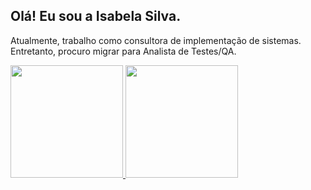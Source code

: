 ## Olá! Eu sou a Isabela Silva.

Atualmente, trabalho como consultora de implementação de sistemas. Entretanto, procuro migrar para Analista de Testes/QA.

<div>
<a href="https://github.com/Isabela01vSilva">
	<img height="180em" src="https://github-readme-stats.vercel.app/api?username=isabela01vsilva&show_icons=true&theme=dark&include_all_commits=truefcount"/>
	<img height="180em" src="https://github-readme-stats.vercel.app/api/top-langs/?username=isabela01vsilva&layout=compact&langs_count=16&theme=dark"/>
</div>
